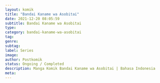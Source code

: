 ```yaml
---
layout: komik
title: "Bandai Kaname wa Asobitai"
date: 2021-12-20 08:05:59
subtitle: Bandai Kaname wa Asobitai
type: 
category: bandai-kaname-wa-asobitai
tag: 
genre: 
subtag: 
label: Series
image: 
author: Postkomik
status: Ongoing / Completed
description: Manga Komik Bandai Kaname wa Asobitai | Bahasa Indonesia
meta: 
---
```

